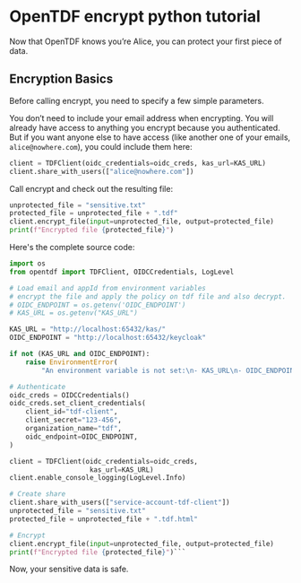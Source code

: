 # OpenTDF encrypt python tutorial

Now that OpenTDF knows you’re Alice, you can protect your first piece of data.

## Encryption Basics

Before calling encrypt, you need to specify a few simple parameters.

You don’t need to include your email address when encrypting. You will already have access to anything you encrypt because you authenticated. But if you want anyone else to have access (like another one of your emails, `alice@nowhere.com`), you could include them here:

```python
client = TDFClient(oidc_credentials=oidc_creds, kas_url=KAS_URL)
client.share_with_users(["alice@nowhere.com"])
```

Call encrypt and check out the resulting file:

```python
unprotected_file = "sensitive.txt"
protected_file = unprotected_file + ".tdf"
client.encrypt_file(input=unprotected_file, output=protected_file)
print(f"Encrypted file {protected_file}")
```

Here's the complete source code:

```python
import os
from opentdf import TDFClient, OIDCCredentials, LogLevel

# Load email and appId from environment variables
# encrypt the file and apply the policy on tdf file and also decrypt.
# OIDC_ENDPOINT = os.getenv('OIDC_ENDPOINT')
# KAS_URL = os.getenv("KAS_URL")

KAS_URL = "http://localhost:65432/kas/"
OIDC_ENDPOINT = "http://localhost:65432/keycloak"

if not (KAS_URL and OIDC_ENDPOINT):
    raise EnvironmentError(
        "An environment variable is not set:\n- KAS_URL\n- OIDC_ENDPOINT")

# Authenticate
oidc_creds = OIDCCredentials()
oidc_creds.set_client_credentials(
    client_id="tdf-client",
    client_secret="123-456",
    organization_name="tdf",
    oidc_endpoint=OIDC_ENDPOINT,
)

client = TDFClient(oidc_credentials=oidc_creds,
                    kas_url=KAS_URL)
client.enable_console_logging(LogLevel.Info)

# Create share
client.share_with_users(["service-account-tdf-client"])
unprotected_file = "sensitive.txt"
protected_file = unprotected_file + ".tdf.html"

# Encrypt
client.encrypt_file(input=unprotected_file, output=protected_file)
print(f"Encrypted file {protected_file}")```
```

Now, your sensitive data is safe.
